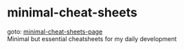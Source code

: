 # minimal-cheat-sheets
goto: [minimal-cheat-sheets-page](https://andodevel.github.io/minimal-cheat-sheets/)  
Minimal but essential cheatsheets for my daily development

